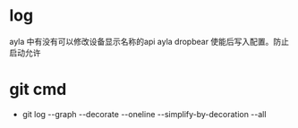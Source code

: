 # log
ayla 中有没有可以修改设备显示名称的api
ayla dropbear 使能后写入配置。防止启动允许

# git cmd  
* git log --graph --decorate --oneline --simplify-by-decoration --all
